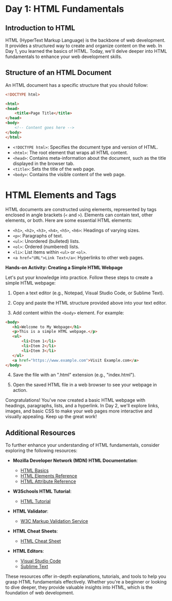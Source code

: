 
# Day 1: HTML Fundamentals

## Introduction to HTML

HTML (HyperText Markup Language) is the backbone of web development. It provides a structured way to create and organize content on the web. In Day 1, you learned the basics of HTML. Today, we'll delve deeper into HTML fundamentals to enhance your web development skills.

## Structure of an HTML Document

An HTML document has a specific structure that you should follow:

```html
<!DOCTYPE html>

<html>
<head>
    <title>Page Title</title>
</head>
<body>
    <!-- Content goes here -->
</body>
</html>
```

- `<!DOCTYPE html>`: Specifies the document type and version of HTML.
- `<html>`: The root element that wraps all HTML content.
- `<head>`: Contains meta-information about the document, such as the title displayed in the browser tab.
- `<title>`: Sets the title of the web page.
- `<body>`: Contains the visible content of the web page.


# HTML Elements and Tags

HTML documents are constructed using elements, represented by tags enclosed in angle brackets (`<` and `>`). Elements can contain text, other elements, or both. Here are some essential HTML elements:

- `<h1>`, `<h2>`, `<h3>`, `<h4>`, `<h5>`, `<h6>`: Headings of varying sizes.
- `<p>`: Paragraphs of text.
- `<ul>`: Unordered (bulleted) lists.
- `<ol>`: Ordered (numbered) lists.
- `<li>`: List items within `<ul>` or `<ol>`.
- `<a href="URL">Link Text</a>`: Hyperlinks to other web pages.

**Hands-on Activity: Creating a Simple HTML Webpage**

Let's put your knowledge into practice. Follow these steps to create a simple HTML webpage:

1. Open a text editor (e.g., Notepad, Visual Studio Code, or Sublime Text).

2. Copy and paste the HTML structure provided above into your text editor.

3. Add content within the `<body>` element. For example:

```html
<body>
   <h1>Welcome to My Webpage</h1>
   <p>This is a simple HTML webpage.</p>
   <ul>
       <li>Item 1</li>
       <li>Item 2</li>
       <li>Item 3</li>
   </ul>
   <a href="https://www.example.com">Visit Example.com</a>
</body>
```

4. Save the file with an ".html" extension (e.g., "index.html").

5. Open the saved HTML file in a web browser to see your webpage in action.

Congratulations! You've now created a basic HTML webpage with headings, paragraphs, lists, and a hyperlink. In Day 2, we'll explore links, images, and basic CSS to make your web pages more interactive and visually appealing. Keep up the great work!


## Additional Resources

To further enhance your understanding of HTML fundamentals, consider exploring the following resources:

- **Mozilla Developer Network (MDN) HTML Documentation**:
  - [HTML Basics](https://developer.mozilla.org/en-US/docs/Learn/Getting_started_with_the_web/HTML_basics)
  - [HTML Elements Reference](https://developer.mozilla.org/en-US/docs/Web/HTML/Element)
  - [HTML Attribute Reference](https://developer.mozilla.org/en-US/docs/Web/HTML/Attributes)

- **W3Schools HTML Tutorial**:
  - [HTML Tutorial](https://www.w3schools.com/html/)

- **HTML Validator**:
  - [W3C Markup Validation Service](https://validator.w3.org/)

- **HTML Cheat Sheets**:
  - [HTML Cheat Sheet](https://websitesetup.org/html5-cheat-sheet/)

- **HTML Editors**:
  - [Visual Studio Code](https://code.visualstudio.com/)
  - [Sublime Text](https://www.sublimetext.com/)

These resources offer in-depth explanations, tutorials, and tools to help you grasp HTML fundamentals effectively. Whether you're a beginner or looking to dive deeper, they provide valuable insights into HTML, which is the foundation of web development.

